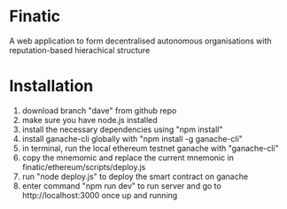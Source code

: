 # Finatic

A web application to form decentralised autonomous organisations with reputation-based hierachical structure

# Installation

1. download branch "dave" from github repo
2. make sure you have node.js installed
3. install the necessary dependencies using "npm install"
4. install ganache-cli globally with "npm install -g ganache-cli"
5. in terminal, run the local ethereum testnet ganache with "ganache-cli"
6. copy the mnemomic and replace the current mnemonic in finatic/ethereum/scripts/deploy.js
7. run "node deploy.js" to deploy the smart contract on ganache
8. enter command "npm run dev" to run server and go to http://localhost:3000 once up and running
